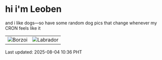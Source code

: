 # hi i'm Leoben

and i like dogs—so have some random dog pics that change whenever my CRON feels like it

|  |  |
|--------|----------|
| ![Borzoi](https://random-dog-vercel.vercel.app/api/random-borzoi?v=1754274992) | ![Labrador](https://random-dog-vercel.vercel.app/api/random-labrador?v=1754274992) |

Last updated: 2025-08-04 10:36 PHT
